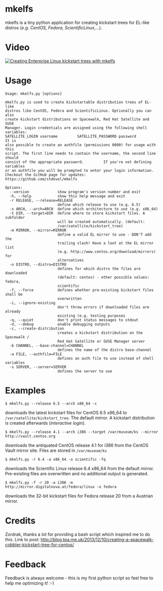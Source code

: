 mkelfs
======

mkelfs is a tiny python application for creating kickstart trees for EL-like distros (*e.g. CentOS, Fedora, ScientificLinux,...*).



Video
=====
[![Creating Enterprise Linux kickstart trees with mkelfs](http://img.youtube.com/vi/FLzz2znW2vc/0.jpg)](http://www.youtube.com/watch?v=FLzz2znW2vc)



Usage
=====
```
Usage: mkelfs.py [options]

mkelfs.py is used to create kickstartable distribution trees of EL-like
distros like CentOS, Fedora and ScientificLinux. Optionally you can also
create kickstart distributions on Spacewalk, Red Hat Satellite and SUSE
Manager. Login credentials are assigned using the following shell variables:
SATELLITE_LOGIN username         SATELLITE_PASSWORD password          It is
also possible to create an authfile (permissions 0600) for usage with this
script. The first line needs to contain the username, the second line should
consist of the appropriate password.         If you're not defining variables
or an authfile you will be prompted to enter your login information.
Checkout the GitHub page for updates: https://github.com/stdevel/mkelfs

Options:
  --version             show program's version number and exit
  -h, --help            show this help message and exit
  -r RELEASE, --release=RELEASE
                        define which release to use (e.g. 6.5)
  -x ARCH, --arch=ARCH  define which architecture to use (e.g. x86_64)
  -t DIR, --target=DIR  define where to store kickstart files. A subfolder
                        will be created automatically. (default:
                        /var/satellite/kickstart_tree)
  -m MIRROR, --mirror=MIRROR
                        define a valid EL mirror to use - DON'T add the
                        trailing slash! Have a loot at the EL mirror list
                        (e.g. http://www.centos.org/download/mirrors) for
                        alternatives
  -o DISTRO, --distro=DISTRO
                        defines for which distro the files are downloaded
                        (default: centos) - other possible values: fedora,
                        scientific
  -f, --force           defines whether pre-existing kickstart files shall be
                        overwritten
  -i, --ignore-existing
                        don't throw errors if downloaded files are already
                        existing (e.g. testing purposes
  -q, --quiet           don't print status messages to stdout
  -d, --debug           enable debugging outputs
  -c, --create-distribution
                        creates a kickstart distribution on the Spacewalk /
                        Red Hat Satellite or SUSE Manager server
  -b CHANNEL, --base-channel=CHANNEL
                        defines the name of the distro base-channel
  -a FILE, --authfile=FILE
                        defines an auth file to use instead of shell variables
  -s SERVER, --server=SERVER
                        defines the server to use
```



Examples
========
```
$ mkelfs.py --release 6.5 --arch x86_64 -c
```
downloads the latest kickstart files for CentOS 6.5 x86_64 to `/var/satellite/kickstart_tree`.
The default mirror. A kickstart distribution is created afterwards (*interactive login*).

```
$ mkelfs.py --release 4.1 --arch i386 --target /var/museum/ks --mirror http://vault.centos.org
```
downloads the antiquated CentOS release 4.1 for i386 from the CentOS Vault mirror site.
Files are stored in `/var/museum/ks`

```
$ mkelfs.py -r 6.4 -a x86_64 -o scientific -fq
```
downloads the Scientific Linux release 6.4 x86_64 from the default mirror. Pre-existing files are overwritten and no additional output is generated.

```
$ mkelfs.py -f -r 20 -a i386 -m http://mirror.digitalnova.at/fedora/linux -o fedora
```
downloads the 32-bit kickstart files for Fedora release 20 from a Austrian mirror.



Credits
=======
Zordrak, thanks a lot for providing a bash script which inspired me to do this.
Link to post: http://blog.tpa.me.uk/2013/12/10/creating-a-spacewalk-cobbler-kickstart-tree-for-centos/



Feedback
========
Feedback is always welcome - this is my first python script so feel free to help me optimizing it! :-)
